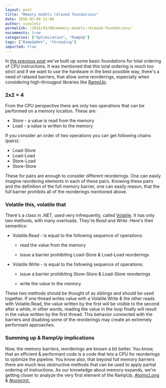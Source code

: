 ```yaml
---
layout: post
title: "Memory models relaxed foundations"
date: 2016-03-08 11:00
author: scooletz
permalink: /2016/03/08/memory-models-relaxed-foundations/
nocomments: true
categories: ["Optimization", "RampUp"]
tags: ["RampUpNet", "threading"]
imported: true
---
```


In [the previous post](http://blog.scooletz.com/2016/03/03/memory-models-foundations/) we've built up some basic foundations for total ordering of CPU instructions. It was mentioned that this total ordering is much too strict and if we want to use the hardware in the best possible way, there's a need of relaxed barriers, that allow some reorderings, especially when considering high-througput libraries like [RampUp](https://github.com/Scooletz/RampUp).

### 2x2 = 4

From the CPU perspective there are only two operations that can be performed on a memory location. These are:

* Store - a value is read from the memory
* Load - a value is written to the memory

If you consider an order of two operations you can get following chains (pairs):

* Load-Store
* Load-Load
* Store-Load
* Store-Store

These for pairs are enough to consider different reorderings. One can easily imagine reordering elements in each of these pairs. Knowing these pairs and the definition of the full memory barrier, one can easily reason, that the full barrier prohibits all of the reorderings mentioned above.

### Volatile this, volatile that

There's a class in .NET, used very infrequently, called [Volatile](https://msdn.microsoft.com/en-us/library/system.threading.volatile). It has only two methods, with many overloads. They're *Read* and *Write*. Here's their semantics:
* Volatile.Read - is equal to the following sequence of operations:

    *   read the value from the memory

    *   issue a barrier prohibiting Load-Store & Load-Load reorderings
* Volatile.Write - is equal to the following sequence of operations:

    *   issue a barrier prohibiting Store-Store & Load-Store reorderings

    *   write the value to the memory

These two methods should be thought of as siblings and should be used together. If one thread writes value with a Volatile.Write & the other reads with Volatile.Read, the value written by the first will be visible to the second after a while, in other words, reading the value in the loop finally will result in the value written by the first thread. This behavior connected with the barriers and disabling some of the reorderings may create an extremely performant approaches.

### Summing up & RampUp implications

Now, the memory barriers, reorderings are known a bit better. You know, that an efficient & performant code is a code that lets a CPU for reorderings to optimize the pipeline. You know also, that beyond full memory barriers there are much less obstructive methods that can be used to apply partial ordering of instructions. As our knowledge about memory expands, we're getting closer to analyze the very first element of the RampUp, [AtomicLong](https://github.com/Scooletz/RampUp/blob/master/src/RampUp/Atomics/AtomicLong.cs) & [AtomicInt.](https://github.com/Scooletz/RampUp/blob/master/src/RampUp/Atomics/AtomicInt.cs)
